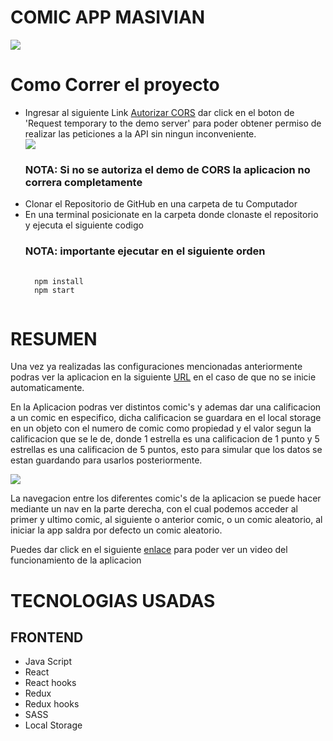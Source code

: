 <h1>COMIC APP MASIVIAN</h1>

<div>
    <img src='./ReadmeAssets/init.png'></img>
</div>


<h1>Como Correr el proyecto</h1>
<ul>
<li>Ingresar al siguiente Link <a href="https://cors-anywhere.herokuapp.com/corsdemo" rel="nofollow">Autorizar CORS</a> dar click en el boton de 'Request temporary to the demo server' para poder obtener permiso de realizar las peticiones a la API sin ningun inconveniente.
<div>
    <img src='./ReadmeAssets/CORS.png'></img>
</div>
<h3>NOTA: Si no se autoriza el demo de CORS la aplicacion no correra completamente</h3>
<li>Clonar el Repositorio de GitHub en una carpeta de tu Computador</li>
<li>En una terminal posicionate en la carpeta donde clonaste el repositorio y ejecuta el siguiente codigo</li>
<h3>NOTA: importante ejecutar en el siguiente orden</h3>
<pre>
  <code>
  npm install
  npm start
  </code>
</pre>
</ul>


<h1>RESUMEN</h1>

<p>
    Una vez ya realizadas las configuraciones mencionadas anteriormente podras ver la aplicacion en la siguiente <a href="http://localhost:3000" rel="nofollow">URL</a> en el caso de que no se inicie automaticamente. 
</p>

<p>
    En la Aplicacion podras ver distintos comic's y ademas dar una calificacion a un comic en especifico, dicha calificacion se guardara en el local storage en un objeto con el numero de comic como propiedad y el valor segun la calificacion que se le de, donde 1 estrella es una calificacion de 1 punto y 5 estrellas es una calificacion de 5 puntos, esto para simular que los datos se estan guardando para usarlos posteriormente. 
</p>

<div>
    <img src='./ReadmeAssets/storage.png'></img>
</div>

<p>
    La navegacion entre los diferentes comic's de la aplicacion se puede hacer mediante un nav en la parte derecha, con el cual podemos acceder al primer y ultimo comic, al siguiente o anterior comic, o un comic aleatorio, al iniciar la app saldra por defecto un comic aleatorio.
</p>
<p>
    Puedes dar click en el siguiente <a href="https://vimeo.com/513647595" rel="nofollow">enlace</a> para poder ver un video del funcionamiento de la aplicacion
</p>
<div>
    <h1> TECNOLOGIAS USADAS </h1>
        <h2>FRONTEND</h2>
        <ul>
            <li>Java Script</li>
            <li>React </li>
            <li>React hooks</li>
            <li>Redux</li>
            <li>Redux hooks</li>
            <li>SASS</li>
            <li>Local Storage</li>
        </ul>
</div>



